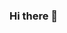 ### Hi there 👋

<!--
**smiraz/smiraz** is a ✨ _special_ ✨ repository because its `README.md` (this file) appears on your GitHub profile.

https://wakatime.com/dashboard
